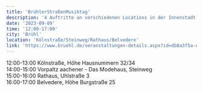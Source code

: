```yaml
---
title: 'BrühlerStraßenMusiktag'
description: '4 Auftritte an verschiedenen Locations in der Innenstadt Brühls.'
date: '2023-09-09'
time: '12:00-17:00'
city: 'Brühl'
location: 'Kölnstraße/Steinweg/Rathaus/Belvedere'
link: 'https://www.bruehl.de/veranstaltungen-details.aspx?id=db8a3f5a-d1d0-40b2-b5dd-3d327ee23d1d'
---
```


12:00-13:00 Kölnstraße, Höhe Hausnummern 32/34<br>
14:00-15:00 Vorpaltz aachener - Das Modehaus, Steinweg<br>
15:00-16:00 Rathaus, Uhlstraße 3<br>
16:00-17:00 Belvedere, Höhe Burgstraße 25<br>
